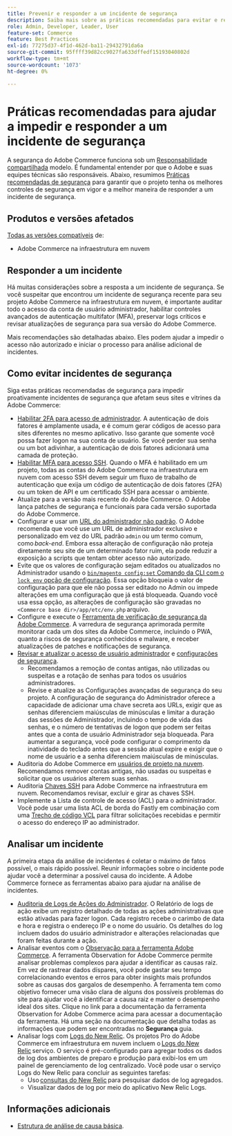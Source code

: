 ```yaml
---
title: Prevenir e responder a um incidente de segurança
description: Saiba mais sobre as práticas recomendadas para evitar e responder a incidentes de segurança em seu projeto do Adobe Commerce na infraestrutura em nuvem.
role: Admin, Developer, Leader, User
feature-set: Commerce
feature: Best Practices
exl-id: 77275d37-4f1d-462d-ba11-29432791da6a
source-git-commit: 95ffff39d82cc9027fa633dffedf15193040802d
workflow-type: tm+mt
source-wordcount: '1073'
ht-degree: 0%

---
```


# Práticas recomendadas para ajudar a impedir e responder a um incidente de segurança

A segurança do Adobe Commerce funciona sob um [Responsabilidade compartilhada](https://www.adobe.com/content/dam/cc/en/trust-center/ungated/whitepapers/experience-cloud/adobe-commerce-shared-responsibility-guide.pdf) modelo. É fundamental entender por que o Adobe e suas equipes técnicas são responsáveis. Abaixo, resumimos [Práticas recomendadas de segurança](https://www.adobe.com/content/dam/cc/en/security/pdfs/Adobe-Magento-Commerce-Best-Practices-Guide.pdf) para garantir que o projeto tenha os melhores controles de segurança em vigor e a melhor maneira de responder a um incidente de segurança.

## Produtos e versões afetados

[Todas as versões compatíveis](../../../release/versions.md) de:

- Adobe Commerce na infraestrutura em nuvem

## Responder a um incidente

Há muitas considerações sobre a resposta a um incidente de segurança. Se você suspeitar que encontrou um incidente de segurança recente para seu projeto Adobe Commerce na infraestrutura em nuvem, é importante auditar todo o acesso da conta de usuário administrador, habilitar controles avançados de autenticação multifator (MFA), preservar logs críticos e revisar atualizações de segurança para sua versão do Adobe Commerce.

Mais recomendações são detalhadas abaixo. Eles podem ajudar a impedir o acesso não autorizado e iniciar o processo para análise adicional de incidentes.

## Como evitar incidentes de segurança

Siga estas práticas recomendadas de segurança para impedir proativamente incidentes de segurança que afetam seus sites e vitrines da Adobe Commerce:

- [Habilitar 2FA para acesso de administrador](https://docs.magento.com/user-guide/stores/security-two-factor-authentication.html).
A autenticação de dois fatores é amplamente usada, e é comum gerar códigos de acesso para sites diferentes no mesmo aplicativo. Isso garante que somente você possa fazer logon na sua conta de usuário. Se você perder sua senha ou um bot adivinhar, a autenticação de dois fatores adicionará uma camada de proteção.
- [Habilitar MFA para acesso SSH](https://devdocs.magento.com/cloud/project/project-enable-mfa-enforcement.html).
Quando o MFA é habilitado em um projeto, todas as contas do Adobe Commerce na infraestrutura em nuvem com acesso SSH devem seguir um fluxo de trabalho de autenticação que exija um código de autenticação de dois fatores (2FA) ou um token de API e um certificado SSH para acessar o ambiente.
- Atualize para a versão mais recente do Adobe Commerce.
O Adobe lança patches de segurança e funcionais para cada versão suportada do Adobe Commerce.
- Configurar e usar um [URL do administrador não padrão](https://docs.magento.com/user-guide/stores/store-urls-custom-admin.html).
O Adobe recomenda que você use um URL de administrador exclusivo e personalizado em vez do URL padrão `admin` ou um termo comum, como *back-end*. Embora essa alteração de configuração não proteja diretamente seu site de um determinado fator ruim, ela pode reduzir a exposição a scripts que tentam obter acesso não autorizado.
- Evite que os valores de configuração sejam editados ou atualizados no Administrador usando o  [`bin/magento config:set` Comando da CLI com o `lock env` opção de configuração](https://experienceleague.adobe.com/docs/commerce-operations/configuration-guide/cli/configuration-management/set-configuration-values.html#set-configuration-values-that-cannot-be-edited-in-the-admin). Essa opção bloqueia o valor de configuração para que ele não possa ser editado no Admin ou impede alterações em uma configuração que já está bloqueada. Quando você usa essa opção, as alterações de configuração são gravadas no `<Commerce base dir>/app/etc/env.php` arquivo.
- Configure e execute o [Ferramenta de verificação de segurança da Adobe Commerce](https://docs.magento.com/user-guide/magento/security-scan.html).
A varredura de segurança aprimorada permite monitorar cada um dos sites da Adobe Commerce, incluindo o PWA, quanto a riscos de segurança conhecidos e malware, e receber atualizações de patches e notificações de segurança.
- [Revisar e atualizar o acesso de usuário administrador](https://docs.magento.com/user-guide/system/permissions-users-all.html) e [configurações de segurança](https://docs.magento.com/user-guide/stores/security-admin.html).
   - Recomendamos a remoção de contas antigas, não utilizadas ou suspeitas e a rotação de senhas para todos os usuários administradores.
   - Revise e atualize as Configurações avançadas de segurança do seu projeto. A configuração de segurança do Administrador oferece a capacidade de adicionar uma chave secreta aos URLs, exigir que as senhas diferenciem maiúsculas de minúsculas e limitar a duração das sessões de Administrador, incluindo o tempo de vida das senhas, e o número de tentativas de logon que podem ser feitas antes que a conta de usuário Administrador seja bloqueada. Para aumentar a segurança, você pode configurar o comprimento da inatividade do teclado antes que a sessão atual expire e exigir que o nome de usuário e a senha diferenciem maiúsculas de minúsculas.
- Auditoria do Adobe Commerce em [usuários de projeto na nuvem](https://devdocs.magento.com/cloud/project/user-admin.html).
Recomendamos remover contas antigas, não usadas ou suspeitas e solicitar que os usuários alterem suas senhas.
- Auditoria [Chaves SSH](https://devdocs.magento.com/cloud/before/before-workspace-ssh.html) para Adobe Commerce na infraestrutura em nuvem.
Recomendamos revisar, excluir e girar as chaves SSH.
- Implemente a Lista de controle de acesso (ACL) para o administrador.
Você pode usar uma lista ACL de borda do Fastly em combinação com uma [Trecho de código VCL](https://devdocs.magento.com/cloud/cdn/fastly-vcl-allowlist.html#vcl) para filtrar solicitações recebidas e permitir o acesso do endereço IP ao administrador.

## Analisar um incidente

A primeira etapa da análise de incidentes é coletar o máximo de fatos possível, o mais rápido possível. Reunir informações sobre o incidente pode ajudar você a determinar a possível causa do incidente. A Adobe Commerce fornece as ferramentas abaixo para ajudar na análise de incidentes.

- [Auditoria de Logs de Ações do Administrador](https://docs.magento.com/user-guide/system/action-log-report.html).
O Relatório de logs de ação exibe um registro detalhado de todas as ações administrativas que estão ativadas para fazer logon. Cada registro recebe o carimbo de data e hora e registra o endereço IP e o nome do usuário. Os detalhes do log incluem dados do usuário administrador e alterações relacionadas que foram feitas durante a ação.
- Analisar eventos com o [Observação para a ferramenta Adobe Commerce](https://experienceleague.adobe.com/docs/commerce-operations/tools/observation-for-adobe-commerce/intro.html?lang=en).
A ferramenta Observation for Adobe Commerce permite analisar problemas complexos para ajudar a identificar as causas raiz. Em vez de rastrear dados díspares, você pode gastar seu tempo correlacionando eventos e erros para obter insights mais profundos sobre as causas dos gargalos de desempenho.
A ferramenta tem como objetivo fornecer uma visão clara de alguns dos possíveis problemas do site para ajudar você a identificar a causa raiz e manter o desempenho ideal dos sites. Clique no link para a documentação da ferramenta Observation for Adobe Commerce acima para acessar a documentação da ferramenta. Há uma seção na documentação que detalha todas as informações que podem ser encontradas no **Segurança** guia.
- Analisar logs com [Logs do New Relic](https://devdocs.magento.com/cloud/project/new-relic.html#new-relic-logs). Os projetos Pro do Adobe Commerce em infraestrutura em nuvem incluem o [Logs do New Relic](https://docs.newrelic.com/docs/logs/new-relic-logs/get-started/introduction-new-relic-logs) serviço. O serviço é pré-configurado para agregar todos os dados de log dos ambientes de preparo e produção para exibi-los em um painel de gerenciamento de log centralizado.
Você pode usar o serviço Logs do New Relic para concluir as seguintes tarefas:
   - Uso [consultas do New Relic](https://docs.newrelic.com/docs/logs/new-relic-logs/ui-data/query-syntax-logs) para pesquisar dados de log agregados.
   - Visualizar dados de log por meio do aplicativo New Relic Logs.

## Informações adicionais

- [Estrutura de análise de causa básica](https://sansec.io/kb/incident-response/magento-root-cause-analysis).
